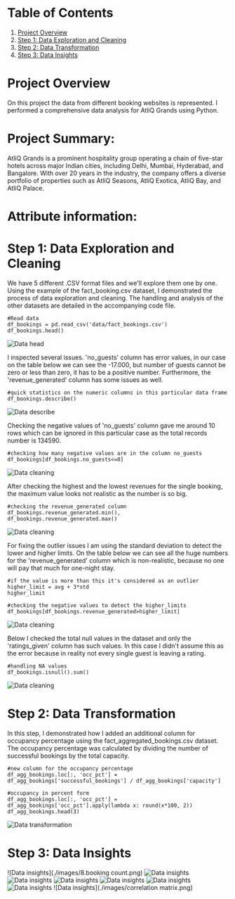 # Table of Contents
1. [Project Overview](#ch1)
1. [Step 1: Data Exploration and Cleaning](#ch3)
1. [Step 2: Data Transformation](#ch4)
1. [Step 3: Data Insights](#ch5)

<a id="ch1"></a>
# Project Overview
On this project the data from different booking websites is represented. 
I performed a comprehensive data analysis for AtliQ Grands using Python.
# **Project Summary:**
AtliQ Grands is a prominent hospitality group operating a chain of five-star hotels across major Indian cities, 
including Delhi, Mumbai, Hyderabad, and Bangalore. With over 20 years in the industry, the company offers 
a diverse portfolio of properties such as AtliQ Seasons, AtliQ Exotica, AtliQ Bay, and AtliQ Palace.
# Attribute information:

<a id="ch3"></a>
# Step 1: Data Exploration and Cleaning
We have 5 different .CSV format files and we'll explore them one by one. 
Using the example of the fact_booking.csv dataset, I demonstrated the process of data exploration and cleaning. 
The handling and analysis of the other datasets are detailed in the accompanying code file. 
```
#Read data
df_bookings = pd.read_csv('data/fact_bookings.csv')
df_bookings.head()
```
![Data head](./images/1.df_booking_head.png)


I inspected several issues. 'no_guests' column has error values, in our case on the table below we can see the -17.000, but number of guests cannot be zero or less than zero, it has to be a positive number. Furthermore, the 'revenue_generated' column has some issues as well.

```
#quick statistics on the numeric columns in this particular data frame
df_bookings.describe()
```
![Data describe](./images/2.df_booking_describe.png)

Checking the negative values of 'no_guests' column gave me around 10 rows which can be ignored in this particular case as the total records number is 134590.
```
#checking how many negative values are in the column no_guests
df_bookings[df_bookings.no_guests<=0]
```
![Data cleaning](./images/3.df_booking_no_guests_negative.png)

After checking the highest and the lowest revenues for the single booking, the maximum value looks not realistic as the number is so big.
```
#checking the revenue_generated column
df_bookings.revenue_generated.min(), df_bookings.revenue_generated.max()
```
![Data cleaning](./images/4.df_booking_revenue.png)

For fixing the outlier issues I am using the standard deviation to detect the lower and higher limits. 
On the table below we can see all the huge numbers for the 'revenue_generated' column which is non-realistic, 
because no one will pay that much for one-night stay.
```
#if the value is more than this it's considered as an outlier
higher_limit = avg + 3*std
higher_limit

#checking the negative values to detect the higher_limits
df_bookings[df_bookings.revenue_generated>higher_limit]
```
![Data cleaning](./images/5.df_booking_higher_limit.png)

Below I checked the total null values in the dataset and only the 'ratings_given' column has such values. 
In this case I didn't assume this as the error because in reality not every single guest is leaving a rating.
```
#handling NA values
df_bookings.isnull().sum()
```
![Data cleaning](./images/6.df_bookings_NA.png)

<a id="ch4"></a>
# Step 2: Data Transformation
In this step, I demonstrated how I added an additional column for occupancy percentage using the 
fact_aggregated_bookings.csv dataset. 
The occupancy percentage was calculated by dividing the number of successful bookings by the total capacity.
```
#new column for the occupancy percentage
df_agg_bookings.loc[:, 'occ_pct'] = df_agg_bookings['successful_bookings'] / df_agg_bookings['capacity']

#occupancy in percent form
df_agg_bookings.loc[:, 'occ_pct'] = df_agg_bookings['occ_pct'].apply(lambda x: round(x*100, 2))
df_agg_bookings.head(3)
```
![Data transformation](./images/7.occ_ptg.png)

<a id="ch5"></a>
# Step 3: Data Insights
![Data insights](./images/8.booking count.png)
![Data insights](./images/9.avg_occ_rate.png)
![Data insights](./images/10.avg_room_occ.png)
![Data insights](./images/11.avg_occ_daytype.png)
![Data insights](./images/12.occ_trends_byweek.png)
![Data insights](./images/13.occ_daytype.png)
![Data insights](./images/14.total_capacity.png)
![Data insights](./images/correlation matrix.png)